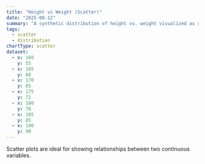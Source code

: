 ```yaml
---
title: "Height vs Weight (Scatter)"
date: "2025-08-12"
summary: "A synthetic distribution of height vs. weight visualized as scatter."
tags:
  - scatter
  - distribution
chartType: scatter
dataset:
  - x: 160
    y: 55
  - x: 165
    y: 60
  - x: 170
    y: 65
  - x: 175
    y: 72
  - x: 180
    y: 78
  - x: 185
    y: 85
  - x: 190
    y: 90
---
```


Scatter plots are ideal for showing relationships between two continuous variables.

